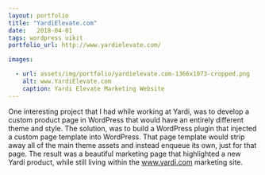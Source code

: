 ```yaml
---
layout: portfolio
title: "YardiElevate.com"
date:   2018-04-01
tags: wordpress uikit
portfolio_url: http://www.yardielevate.com/

images:

  - url: assets/img/portfolio/yardielevate.com-1366x1073-cropped.png
    alt: www.YardiElevate.com
    caption: Yardi Elevate Marketing Website
---
```


One interesting project that I had while working at Yardi, was to develop a custom product page in WordPress that would have an entirely different theme and style. The solution, was to build a WordPress plugin that injected a custom page template into WordPress. That page template would strip away all of the main theme assets and instead enqueue its own, just for that page. The result was a beautiful marketing page that highlighted a new Yardi product, while still living within the www.yardi.com marketing site.